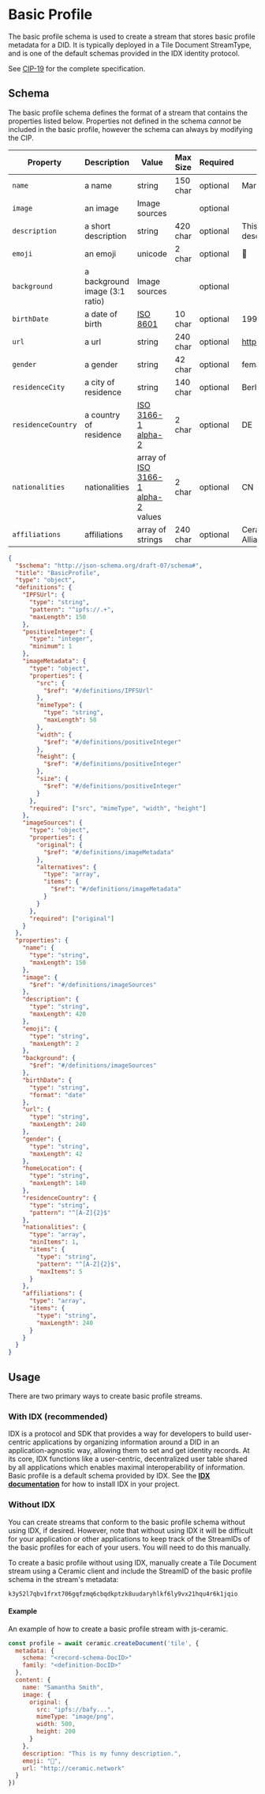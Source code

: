 # Basic Profile

The basic profile schema is used to create a stream that stores basic profile metadata for a DID. It is typically deployed in a Tile Document StreamType, and is one of the default schemas provided in the IDX identity protocol.

See [CIP-19](https://github.com/ceramicnetwork/CIP/blob/main/CIPs/CIP-19/CIP-19.md) for the complete specification.

## **Schema**

The basic profile schema defines the format of a stream that contains the properties listed below. Properties not defined in the schema *cannot* be included in the basic profile, however the schema can always by modifying the CIP.

| Property           | Description                    | Value                                                        | Max Size | Required | Example                      |
| ------------------ | ------------------------------ | ------------------------------------------------------------ | -------- | -------- | ---------------------------- |
| `name`             | a name                         | string                                                       | 150 char | optional | Mary Smith                   |
| `image`            | an image                       | Image sources                                                |          | optional |                              |
| `description`      | a short description            | string                                                       | 420 char | optional | This is my cool description. |
| `emoji`            | an emoji                       | unicode                                                      | 2 char   | optional | 🔢                            |
| `background`       | a background image (3:1 ratio) | Image sources                                                |          | optional |                              |
| `birthDate`        | a date of birth                | [ISO 8601](https://en.wikipedia.org/wiki/ISO_8601)           | 10 char  | optional | 1990-04-24                   |
| `url`              | a url                          | string                                                       | 240 char | optional | http://ceramic.network       |
| `gender`           | a gender                       | string                                                       | 42 char  | optional | female                       |
| `residenceCity`    | a city of residence            | string                                                       | 140 char | optional | Berlin                       |
| `residenceCountry` | a country of residence         | [ISO 3166-1 alpha-2](https://en.wikipedia.org/wiki/ISO_3166-1_alpha-2) | 2 char   | optional | DE                           |
| `nationalities`    | nationalities                  | array of [ISO 3166-1 alpha-2](https://en.wikipedia.org/wiki/ISO_3166-1_alpha-2) values | 2 char   | optional | CN                           |
| `affiliations`     | affiliations                   | array of strings                                             | 240 char | optional | Ceramic Ecosystem Alliance   |

```json
{
  "$schema": "http://json-schema.org/draft-07/schema#",
  "title": "BasicProfile",
  "type": "object",
  "definitions": {
    "IPFSUrl": {
      "type": "string",
      "pattern": "^ipfs://.+",
      "maxLength": 150
    },
    "positiveInteger": {
      "type": "integer",
      "minimum": 1
    },
    "imageMetadata": {
      "type": "object",
      "properties": {
        "src": {
          "$ref": "#/definitions/IPFSUrl"
        },
        "mimeType": {
          "type": "string",
          "maxLength": 50
        },
        "width": {
          "$ref": "#/definitions/positiveInteger"
        },
        "height": {
          "$ref": "#/definitions/positiveInteger"
        },
        "size": {
          "$ref": "#/definitions/positiveInteger"
        }
      },
      "required": ["src", "mimeType", "width", "height"]
    },
    "imageSources": {
      "type": "object",
      "properties": {
        "original": {
          "$ref": "#/definitions/imageMetadata"
        },
        "alternatives": {
          "type": "array",
          "items": {
            "$ref": "#/definitions/imageMetadata"
          }
        }
      },
      "required": ["original"]
    }
  },
  "properties": {
    "name": {
      "type": "string",
      "maxLength": 150
    },
    "image": {
      "$ref": "#/definitions/imageSources"
    },
    "description": {
      "type": "string",
      "maxLength": 420
    },
    "emoji": {
      "type": "string",
      "maxLength": 2
    },
    "background": {
      "$ref": "#/definitions/imageSources"
    },
    "birthDate": {
      "type": "string",
      "format": "date"
    },
    "url": {
      "type": "string",
      "maxLength": 240
    },
    "gender": {
      "type": "string",
      "maxLength": 42
    },
    "homeLocation": {
      "type": "string",
      "maxLength": 140
    },
    "residenceCountry": {
      "type": "string",
      "pattern": "^[A-Z]{2}$"
    },
    "nationalities": {
      "type": "array",
      "minItems": 1,
      "items": {
        "type": "string",
        "pattern": "^[A-Z]{2}$",
        "maxItems": 5
      }
    },
    "affiliations": {
      "type": "array",
      "items": {
        "type": "string",
        "maxLength": 240
      }
    }
  }
}
```


## **Usage**

There are two primary ways to create basic profile streams.

### With IDX (recommended)

IDX is a protocol and SDK that provides a way for developers to build user-centric applications by organizing information around a DID in an application-agnostic way, allowing them to set and get identity records. At its core, IDX functions like a user-centric, decentralized user table shared by all applications which enables maximal interoperability of information. Basic profile is a default schema provided by IDX. See the [**IDX documentation**](https://developers.idx.xyz) for how to install IDX in your project.

### Without IDX

You can create streams that conform to the basic profile schema without using IDX, if desired. However, note that without using IDX it will be difficult for your application or other applications to keep track of the StreamIDs of the basic profiles for each of your users. You will need to do this manually.

To create a basic profile without using IDX, manually create a Tile Document stream using a Ceramic client and include the StreamID of the basic profile schema in the stream's metadata:

`k3y52l7qbv1frxt706gqfzmq6cbqdkptzk8uudaryhlkf6ly9vx21hqu4r6k1jqio`

#### Example

An example of how to create a basic profile stream with js-ceramic.

```js
const profile = await ceramic.createDocument('tile', {
  metadata: {
    schema: "<record-schema-DocID>"
    family: "<definition-DocID>"
  },
  content: {
    name: "Samantha Smith",
    image: {
      original: {
        src: "ipfs://bafy...",
        mimeType: "image/png",
        width: 500,
        height: 200
      }
    },
    description: "This is my funny description.",
    emoji: "🚀",
    url: "http://ceramic.network"
  }
})
```
